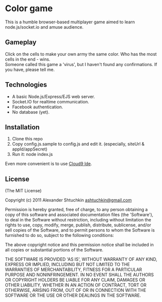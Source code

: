 Color game
==========
This is a humble browser-based multiplayer game aimed to learn node.js/socket.io and amuse audience.

Gameplay
--------
Click on the cells to make your own army the same color. Who has the most cells in the end - wins.    
Someone called this game a 'virus', but I haven't found any confirmations. If you have, please tell me.


Technologies
------------

* A basic Node.js/Express/EJS web server.
* Socket.IO for realtime communication.
* Facebook authentication.
* No database (yet).

Installation
------------
1. Clone this repo
2. Copy config.js.sample to config.js and edit it. (especially, siteUrl & appId/appSecret)
3. Run it: node index.js

Even more convenient is to use [Cloud9 Ide](http://c9.io/).


License
-------
(The MIT License)

Copyright (c) 2011 Alexander Shtuchkin <ashtuchkin@gmail.com>

Permission is hereby granted, free of charge, to any person obtaining
a copy of this software and associated documentation files (the
'Software'), to deal in the Software without restriction, including
without limitation the rights to use, copy, modify, merge, publish,
distribute, sublicense, and/or sell copies of the Software, and to
permit persons to whom the Software is furnished to do so, subject to
the following conditions:

The above copyright notice and this permission notice shall be
included in all copies or substantial portions of the Software.

THE SOFTWARE IS PROVIDED 'AS IS', WITHOUT WARRANTY OF ANY KIND,
EXPRESS OR IMPLIED, INCLUDING BUT NOT LIMITED TO THE WARRANTIES OF
MERCHANTABILITY, FITNESS FOR A PARTICULAR PURPOSE AND NONINFRINGEMENT.
IN NO EVENT SHALL THE AUTHORS OR COPYRIGHT HOLDERS BE LIABLE FOR ANY
CLAIM, DAMAGES OR OTHER LIABILITY, WHETHER IN AN ACTION OF CONTRACT,
TORT OR OTHERWISE, ARISING FROM, OUT OF OR IN CONNECTION WITH THE
SOFTWARE OR THE USE OR OTHER DEALINGS IN THE SOFTWARE.